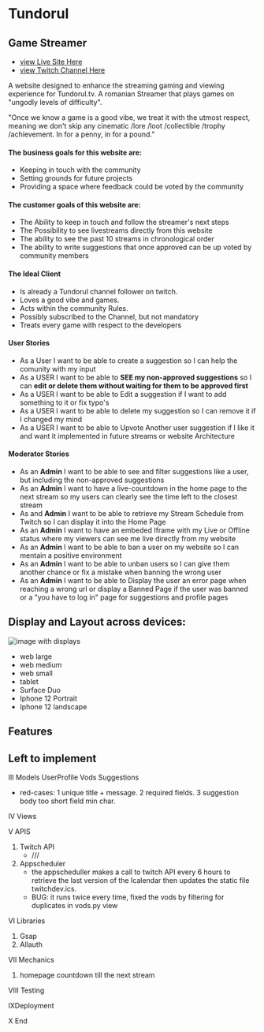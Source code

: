 # Tundorul

## Game Streamer  

* [view Live Site Here](https://tundorul.herokuapp.com/suggestions)
* [view Twitch Channel Here](https://www.twitch.tv/tundorul)

A website designed to enhance the streaming gaming and viewing experience for Tundorul.tv.
A romanian Streamer that plays games on "ungodly levels of difficulty".

"Once we know a game is a good vibe, we treat it with the utmost respect, 
meaning we don't skip any cinematic /lore /loot /collectible /trophy /achievement. 
In for a penny, in for a pound."


#### The business goals for this website are:
* Keeping in touch with the community
* Setting grounds for future projects
* Providing a space where feedback could be voted by the community

#### The customer goals of this website are:
* The Ability to keep in touch and follow the streamer's next steps
* The Possibility to see livestreams directly from this website
* The ability to see the past 10 streams in chronological order
* The ability to write suggestions that once approved can be up voted by community members


#### The Ideal Client
* Is already a Tundorul channel follower on twitch.
* Loves a good vibe and games.
* Acts within the community Rules.
* Possibly subscribed to the Channel, but not mandatory
* Treats every game with respect to the developers

#### User Stories
* As a User I want to be able to create a suggestion so I can help the comunity with my input
* As a USER I want to be able to **SEE my non-approved suggestions** so I can **edit or delete them without waiting for them to be approved first**
* As a USER I want to be able to Edit a suggestion if I want to add something to it or fix typo's
* As a USER I want to be able to delete my suggestion so I can remove it if I changed my mind
* As a USER I want to be able to Upvote Another user suggestion if I like it and want it implemented in future streams or website Architecture

#### Moderator Stories
* As an **Admin** I want to be able to see and filter suggestions like a user, but including the non-approved suggestions
* As an **Admin** I want to have a live-countdown in the home page to the next stream so my users can clearly see the time left to the closest stream
* As and **Admin** I want to be able to retrieve my Stream Schedule from Twitch so I can display it into the Home Page
* As an **Admin** I want to have an embeded Iframe with my Live or Offline status where my viewers can see me live directly from my website
* As an **Admin** I want to be able to ban a user on my website so I can mentain a positive environment 
* As an **Admin** I want to be able to unban users so I can give them another chance or fix a mistake when banning the wrong user
* As an **Admin** I want to be able to Display the user an error page when reaching a wrong url or display a Banned Page if the user was banned 
or a "you have to log in" page for suggestions and profile pages


## Display and Layout across devices:
![image with displays](https://res-console.cloudinary.com/dgzv7gan8/thumbnails/v1/image/upload/v1685357777/ZGlzcGxheXNfcHJqc2Zx/preview)
* web large
* web medium
* web small
* tablet
* Surface Duo
* Iphone 12 Portrait
* Iphone 12 landscape


## Features


## Left to implement



III Models
UserProfile
Vods
Suggestions
   - red-cases: 1 unique title + message.
                2 required fields.
                3 suggestion body too short  field min char. 

IV Views


V APIS
1. Twitch API
    - /// 
2. Appscheduler
    - the appscheduller makes a call to twitch API every 6 hours to retrieve the last version of the Icalendar then updates the static file twitchdev.ics.
    - BUG: it runs twice every time, fixed the vods by filtering for duplicates in vods.py view

VI Libraries
1. Gsap
2. Allauth


VII Mechanics
1. homepage countdown till the next stream


VIII Testing
   


IXDeployment



X End